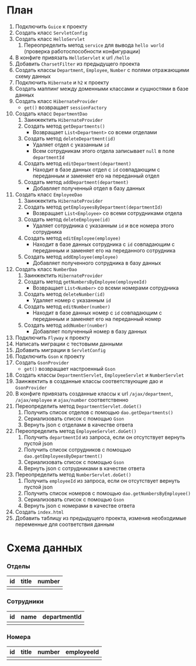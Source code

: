 # План
1. Подключить `Guice` к проекту
2. Создать класс `ServletConfig`
3. Создать класс `HelloServlet`
   1. Переопределить метод `service` для вывода `hello world` (проверка работоспособности конфигурации)
4. В конфиге привязать `HelloServlet` к url `/hello`
5. Добавить `CharsetFilter` из предыдущего проекта
6. Создать классы `Department`, `Employee`, `Number` с полями отражающими схему данных
7. Подключить `Hibernate` и `h2` к проекту
8. Создать маппинг между доменными классами и сущностями в базе данных
9. Создать класс `HibernateProvider`
   * `get()` возвращает `sessionFactory`
10. Создать класс `DepartmentDao`
    1.  Заинжектить `HibernateProvider`
    2.  Создать метод `getDepartments()`
        * Возвращает `List<Department>` со всеми отделами
    3.  Создать метод `deleteDepartment(id)`
        * Удаляет отдел с указанным `id`
        * Всем сотрудникам этого отдела записывает `null` в поле `departmentId`
    4.  Создать метод `editDepartment(department)`
        * Находит в базе данных отдел с `id` совпадающим с переданным и заменяет его на переданный отдел
    5.  Создать метод `addDepartment(department)`
        * Добавляет полученный отдел в базу данных
11. Создать класс `EmployeeDao`
    1. Заинжектить `HibernateProvider`
    2. Создать метод `getEmployeesByDepartment(departmentId)`
       * Возвращает `List<Employee>` со всеми сотрудниками отдела
    3. Создать метод `deleteEmployee(id)`
       * Удаляет сотрудника с указанным `id` и все номера этого сотрудника
    4. Создать метод `editEmployee(employee)`
       * Находит в базе данных сотрудника с `id` совпадающим с переданным и заменяет его на переданного сотрудника 
    5. Создать метод `addEmployee(employee)`
       * Добавляет полученного сотрудника в базу данных
12. Создать класс `NumberDao`
    1. Заинжектить `HibernateProvider`
    2. Создать метод `getNumbersByEmployee(employeeId)`
       * Возвращает `List<Number>` со всеми номерами сотрудника
    3. Создать метод `deleteNumber(id)`
       * Удаляет номер с указанным `id`
    4. Создать метод `editNumber(number)`
       * Находит в базе данных номер с `id` совпадающим с переданным и заменяет его на переданный номер
    5. Создать метод `addNumber(number)`
       * Добавляет полученный номер в базу данных
13. Подключить `Flyway` к проекту
14. Написать миграции с тестовыми данными
15. Добавить миграции в `ServletConfig`
16. Подключить `Gson` к проекту
17. Создать `GsonProvider`
    * `get()` возвращает настроенный `Gson`
18. Создать классы `DepartmentServlet`, `EmployeeServlet` и `NumberServlet`
19. Заинжектить в созданные классы соответствующие дао и `GsonProvider`
20. В конфиге привязать созданные классы к url `/ajax/department`, `/ajax/employee` и `ajax/number` соответственно
21. Переопределить метод `DepartmentServlet.doGet()`
    1. Получить список отделов с помощью `dao.getDepartments()`
    2. Сериализовать список с помощью `Gson`
    3. Вернуть json с отделами в качестве ответа
22. Переопределить метод `EmployeeServlet.doGet()`
    1. Получить `departmentId` из запроса, если он отсутствует вернуть пустой json
    2. Получить список сотрудников с помощью `dao.getEmployeesByDepartment()`
    3. Сериализовать список с помощью `Gson`
    4. Вернуть json с сотрудниками в качестве ответа
23. Переопределить метод `NumberServlet.doGet()`
    1. Получить `employeeId` из запроса, если он отсутствует вернуть пустой json
    2. Получить список номеров с помощью `dao.getNumbersByEmployee()`
    3. Сериализовать список с помощью `Gson`
    4. Вернуть json с номерами в качестве ответа
24. Создать `index.html`
25. Добавить таблицу из предыдущего проекта, изменив необходимые переменные для соответствия данным


# Схема данных
### Отделы
| id  | title | number |
| --- | ----- | ------ |
|     |       |        |

### Сотрудники
| id  | name | departmentId |
| --- | ---- | ------------ |
|     |      |              |

### Номера
| id  | title | number | employeeId |
| --- | ----- | ------ | ---------- |
|     |       |        |            |

